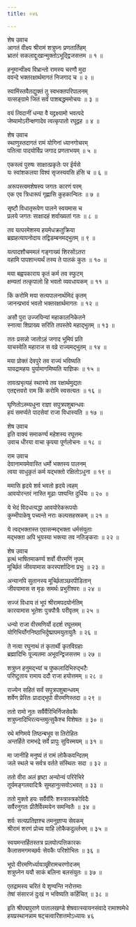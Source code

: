 ```yaml
---
title: ०४६

---
```

शेष उवाच  
आगतं वीक्ष्य श्रीरामं शत्रुघ्नः प्रणतार्तिहम्  
भ्रातरं सकलाद्दुःखान्मुक्तोऽभूद्द्विजसत्तम ॥ १ ॥


हनूमान्वीक्ष्य विभ्रान्तो रामस्य चरणौ मुदा  
ववन्दे भक्तरक्षार्थमागतं निजगाद च ॥ २ ॥


स्वामिंस्तवैतद्युक्तं तु स्वभक्तपरिपालनम्  
यत्सङ्ग्रामे जितं सर्वं पाशबद्धममोचयः ॥ ३ ॥


वयं त्विदानीं धन्या वै यद्द्रक्ष्यामो भवत्पदे  
जेष्यामोऽरीन्क्षणादेव त्वत्कृपातो रघूद्वह ॥ ४ ॥


शेष उवाच  
स्थाणुस्तदागतं रामं योगिनां ध्यानगोचरम्  
पतित्वा पादयोर्विप्र जगाद प्रणताभयम् ॥ ५ ॥


एकस्त्वं पुरुषः साक्षात्प्रकृतेः पर ईर्यसे  
यः स्वांशकलया विश्वं सृजस्यवसि हंसि च ॥ ६ ॥


अरूपस्त्वमशेषस्य जगतः कारणं परम्  
एक एव त्रिधारूपं गृह्णासि कुहकान्वितः ॥ ७ ॥


सृष्टौ विधातृरूपेण पालने स्वयमास च  
प्रलये जगतः साक्षादहं शर्वाख्यतां गतः ॥ ८ ॥


तव यत्परमेशस्य हयमेधक्रतुक्रिया  
ब्रह्महत्यापनोदाय तद्विडम्बनमद्भुतम् ॥ ९ ॥


यत्पादशौचममलं गङ्गाख्यं शिरसोंऽतरा  
वहामि पापशान्त्यर्थं तस्य ते पातकं कुतः ॥ १० ॥


मया बह्वपकाराय कृतं कर्म तव स्फुटम्  
क्षम्यतां तत्कृपालो हि भवतो व्यवधायकम् ॥ ११ ॥


किं करोमि मया सत्यपालनार्थमिदं कृतम्  
जानन्प्रभावं भवतो भक्तरक्षार्थमागतः ॥ १२ ॥


असौ पुरा उज्जयिन्यां महाकालनिकेतने  
स्नात्वा शिप्राख्य सरिति तपस्तेपे महाद्भुतम् ॥ १३ ॥


ततः प्रसन्नो जातोऽहं जगाद भूमिपं प्रति  
याचस्वेति महाराज स वव्रे राज्यमद्भुतम् ॥ १४ ॥


मया प्रोक्तं देवपुरे तव राज्यं भविष्यति  
यावद्रामहयः पुर्यामागमिष्यति याज्ञिकः ॥ १५ ॥


तावत्प्रभृत्यहं स्थास्ये तव रक्षार्थमुद्यतः  
एतद्दत्तवरो राम किं करोमि स्वसत्यतः ॥ १६ ॥


घृणितोऽस्म्यधुना राज्ञा सपुत्रपशुबान्धवः  
हयं समर्प्यते पादसेवां राजा विधास्यति ॥ १७ ॥


शेष उवाच  
इति वाक्यं समाकर्ण्य महेशस्य रघूत्तमः  
उवाच धीरया वाचा कृपया पूर्णलोचनः ॥ १८ ॥


राम उवाच  
देवानामयमेवास्ति धर्मो भक्तस्य पालनम्  
त्वया साधुकृतं कर्म यद्भक्तो रक्षितोऽधुना ॥ १९ ॥


ममासि हृदये शर्व भवतो हृदये त्वहम्  
आवयोरन्तरं नास्ति मूढाः पश्यन्ति दुर्धियः ॥ २० ॥


ये भेदं विदधत्यद्धा आवयोरेकरूपयोः  
कुम्भीपाकेषु पच्यन्ते नराः कल्पसहस्रकम् ॥ २१ ॥


ये त्वद्भक्तास्त एवासन्मद्भक्ता धर्मसंयुताः  
मद्भक्ता अपि भूयस्या भक्त्या तव नतिङ्कराः ॥ २२ ॥


शेष उवाच  
इत्थं भाषितमाकर्ण्य शर्वो वीरमणिं नृपम्  
मूर्च्छितं जीवयामास करस्पर्शादिना प्रभुः ॥ २३ ॥


अन्यानपि सुतानस्य मूर्च्छिताञ्छरपीडितान्  
जीवयामास स मृडः समर्थः प्रभुरीश्वरः ॥ २४ ॥


सज्जं विधाय तं भूपं श्रीरामपदयोर्नतिम्  
कारयामास भूतेशः पुत्रपौत्रैः परीवृतम् ॥ २५ ॥


धन्यो राजा वीरमणिर्यो ददर्श रघूत्तमम्  
योगिभिर्योगनिष्ठाभिर्दुष्प्रापमयुतायुतैः ॥ २६ ॥


ते नत्वा रघुनाथं तं कृतार्थी कृतविग्रहाः  
ब्रह्मादिभिः पूज्यतमा अभूवन्द्विजसत्तम ॥ २७ ॥


शत्रुघ्न हनुमद्भ्यां च पुष्कलादिभिरुद्भटैः  
परिष्टुताय रामाय ददौ राजा हयोत्तमम् ॥ २८ ॥


राज्येन सहितं सर्वं सपुत्रपशुबान्धवम्  
शर्वेण प्रेरितः प्रादाद्भूपो वीरमणिस्तदा ॥ २९ ॥


ततो रामो नुतः सर्वैर्वैरिभिर्निजसेवकैः  
शत्रुघ्नादिभिरत्यन्तमुत्सुकैश्च विशेषतः ॥ ३० ॥


रथे मणिमये तिष्ठन्बभूव स तिरोहितः  
अन्तर्हिते रामभद्रे सर्वे प्रापुः सुविस्मयम् ॥ ३१ ॥


मा जानीहि मनुष्यं तं रामं लोकैकवन्दितम्  
जले स्थले च सर्वत्र वर्तते संस्थितः सदा ॥ ३२ ॥


ततो वीरा अलं हृष्टा अन्योन्यं परिरेभिरे  
तूर्यमङ्गलवादित्रैः सुमहानुत्सवोऽभवत् ॥ ३३ ॥


ततो मुक्तो हयः सर्वैर्वीरैः शस्त्रास्त्रकोविदैः  
सर्वैरनुगतः प्रीतैर्विस्मयेन समन्वितैः ॥ ३४ ॥


शर्वः सत्यप्रतिज्ञश्च तमनुज्ञाप्य सेवकम्  
श्रीरामं शरणं प्रोच्य याहि लोकैकदुर्ल्लभम् ॥ ३५ ॥


स्वयमन्तर्हितस्तत्र प्रलयोत्पत्तिकारकः  
कैलासमगमच्छर्वः सेवकैः परिशोभितः ॥ ३६ ॥


भूपो वीरमणिर्ध्यायञ्छ्रीरामचरणोदजम्  
शत्रुघ्नेन ययौ साकं बलिना बलसंयुतः ॥ ३७ ॥


एतद्रामस्य चरितं ये शृण्वन्ति नरोत्तमाः  
तेषां संसारजं दुःखं न भविष्यति कर्हिचित् ॥ ३८ ॥


इति श्रीपद्मपुराणे पातालखण्डे शेषवात्स्यायनसंवादे रामाश्वमेधे  
हयप्रस्थानन्नाम षट्चत्वारिंशत्तमोऽध्यायः ४६